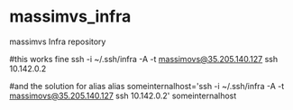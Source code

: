 # massimvs_infra
massimvs Infra repository

#this works fine
ssh -i ~/.ssh/infra -A -t massimovs@35.205.140.127 ssh 10.142.0.2

#and the solution for alias
alias someinternalhost='ssh -i ~/.ssh/infra -A -t massimovs@35.205.140.127 ssh 10.142.0.2'
someinternalhost
